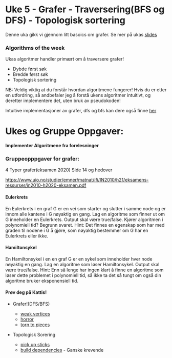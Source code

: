 # Uke 5 - Grafer - Traversering(BFS og DFS) - Topologisk sortering

Denne uka gikk vi gjennom litt basoics om grafer. Se mer på ukas [slides](https://github.com/amaduswaray/IN2010-Gruppe-4/blob/main/Uke%205/Uke%205.pdf)

### Algorithms of the week
Ukas algoritmer handler primært om å traversere grafer!
* Dybde først søk
* Bredde først søk
* Topologisk sortering


NB: Veldig viktig at du forstår hvordan algoritmene fungerer! Hvis du er etter en utfordring, så andbefaler jeg å forstå ukens algoritmer intuitivt, og deretter implementere det, uten bruk av pseudokoden!

Intuitive implementasjoner av grafer, dfs og bfs kan dere også finne [her](https://github.com/amaduswaray/IN2010-Gruppe-5/tree/main/Uke%2006/Live-Kode)


# Ukes og Gruppe Oppgaver:

**Implementer Algoritmene fra forelesninger**

### Gruppeopppgaver for grafer:

4 Typer grafer(eksamen 2020)
Side 14 og hedover

https://www.uio.no/studier/emner/matnat/ifi/IN2010/h21/eksamens-ressurser/in2010-h2020-eksamen.pdf

#### Eulerkrets
En Eulerkrets i en graf G er en vei som starter og slutter i samme node og er innom alle kantene i G nøyaktig en gang. Lag en algoritme som finner ut om G inneholder en Eulerkrets. Output skal være true/false. Kjører algoritmen i polynomiell tid? Begrunn svaret. Hint: Det finnes en egenskap som har med graden til nodene i G å gjøre, som nøyaktig bestemmer om G har en Eulerkrets eller ikke.


#### Hamiltonsykel
En Hamiltonsykel i en en graf G er en sykel som inneholder hver node nøyaktig en gang. Lag en algoritme som løser Hamiltonsykel. Output skal være true/false. Hint: Enn så lenge har ingen klart å finne en algoritme som løser dette problemet i polynomiell tid, så ikke ta det så tungt om også din algoritme bruker eksponensiell tid.





#### Prøv deg på Kattis!

* Grafer!(DFS/BFS)
    * [weak vertices](https://open.kattis.com/problems/weakvertices)
    * [horror](https://open.kattis.com/problems/horror)
    * [torn to pieces](https://open.kattis.com/problems/torn2pieces)
    
* Topologisk Sorering
  * [pick up sticks](https://open.kattis.com/problems/pickupsticks)
  * [build dependencies](https://open.kattis.com/problems/builddeps) - Ganske krevende
